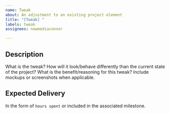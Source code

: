 ```yaml
---
name: Tweak
about: An adjustment to an existing project element
title: "[Tweak] "
labels: tweak
assignees: nowmediaconnor

---
```


## Description

What is the tweak? How will it look/behave differently than the current state of the project? What is the benefit/reasoning for this tweak? Include mockups or screenshots when applicable.

## Expected Delivery

In the form of `hours spent` or included in the associated milestone.
